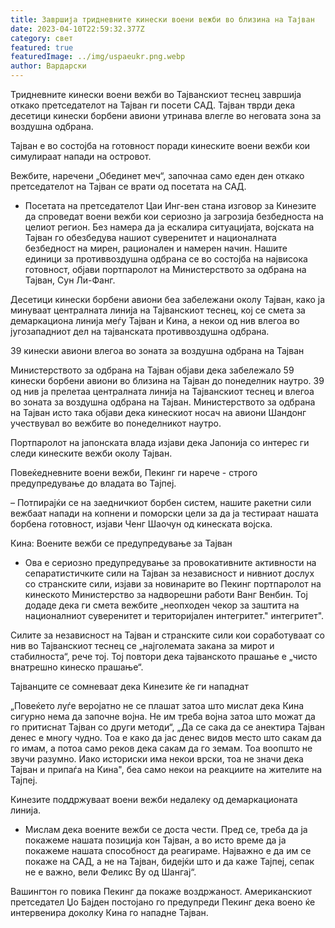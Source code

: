 ```yaml
---
title: Завршија тридневните кинески воени вежби во близина на Тајван
date: 2023-04-10T22:59:32.377Z
category: свет
featured: true
featuredImage: ../img/uspaeukr.png.webp
author: Вардарски
---
```


Тридневните кинески воени вежби во Тајванскиот теснец завршија откако претседателот на Тајван ги посети САД. Тајван тврди дека десетици кинески борбени авиони утринава влегле во неговата зона за воздушна одбрана.

Тајван е во состојба на готовност поради кинеските воени вежби кои симулираат напади на островот.

Вежбите, наречени „Обединет меч“, започнаа само еден ден откако претседателот на Тајван се врати од посетата на САД.

- Посетата на претседателот Цаи Инг-вен стана изговор за Кинезите да спроведат воени вежби кои сериозно ја загрозија безбедноста на целиот регион. Без намера да ја ескалира ситуацијата, војската на Тајван го обезбедува нашиот суверенитет и националната безбедност на мирен, рационален и намерен начин. Нашите единици за противвоздушна одбрана се во состојба на највисока готовност, објави портпаролот на Министерството за одбрана на Тајван, Сун Ли-Фанг.

Десетици кинески борбени авиони беа забележани околу Тајван, како ја минуваат централната линија на Тајванскиот теснец, кој се смета за демаркациона линија меѓу Тајван и Кина, а некои од нив влегоа во југозападниот дел на тајванската противвоздушна одбрана.

39 кинески авиони влегоа во зоната за воздушна одбрана на Тајван

Министерството за одбрана на Тајван објави дека забележало 59 кинески борбени авиони во близина на Тајван до понеделник наутро. 39 од нив ја прелетаа централната линија на Тајванскиот теснец и влегоа во зоната за воздушна одбрана на Тајван. Министерството за одбрана на Тајван исто така објави дека кинескиот носач на авиони Шандонг учествувал во вежбите во понеделникот наутро.

Портпаролот на јапонската влада изјави дека Јапонија со интерес ги следи кинеските вежби околу Тајван.

Повеќедневните воени вежби, Пекинг ги нарече - строго предупредување до владата во Тајпеј.

– Потпирајќи се на заедничкиот борбен систем, нашите ракетни сили вежбаат напади на копнени и поморски цели за да ја тестираат нашата борбена готовност, изјави Ченг Шаочун од кинеската војска.

Кина: Воените вежби се предупредување за Тајван

- Ова е сериозно предупредување за провокативните активности на сепаратистичките сили на Тајван за независност и нивниот дослух со странските сили, изјави за новинарите во Пекинг портпаролот на кинеското Министерство за надворешни работи Ванг Венбин. Тој додаде дека ги смета вежбите „неопходен чекор за заштита на националниот суверенитет и територијален интегритет." интегритет".

Силите за независност на Тајван и странските сили кои соработуваат со нив во Тајванскиот теснец се „најголемата закана за мирот и стабилноста“, рече тој. Тој повтори дека тајванското прашање е „чисто внатрешно кинеско прашање“.

Тајванците се сомневаат дека Кинезите ќе ги нападнат

„Повеќето луѓе веројатно не се плашат затоа што мислат дека Кина сигурно нема да започне војна. Не им треба војна затоа што можат да го притиснат Тајван со други методи“, „Да се ​​сака да се анектира Тајван денес е многу чудно. Тоа е како да јас денес видов место што сакам да го имам, а потоа само реков дека сакам да го земам. Тоа воопшто не звучи разумно. Иако историски има некои врски, тоа не значи дека Тајван и припаѓа на Кина", беа само некои на реакциите на жителите на Тајпеј.

Кинезите поддржуваат воени вежби недалеку од демаркационата линија.

- Мислам дека воените вежби се доста чести. Пред се, треба да ја покажеме нашата позиција кон Тајван, а во исто време да ја покажеме нашата способност да реагираме. Најважно е да им се покаже на САД, а не на Тајван, бидејќи што и да каже Тајпеј, сепак не е важно, вели Феликс Ву од Шангај“.

Вашингтон го повика Пекинг да покаже воздржаност. Американскиот претседател Џо Бајден постојано го предупреди Пекинг дека воено ќе интервенира доколку Кина го нападне Тајван.
